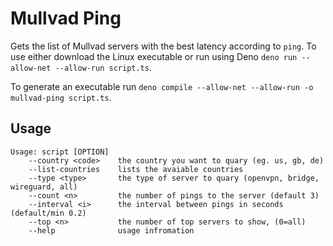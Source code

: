 # Mullvad Ping

Gets the list of Mullvad servers with the best latency according to `ping`. 
To use either download the Linux executable or run using Deno
`deno run --allow-net --allow-run script.ts`.

To generate an executable run `deno compile --allow-net --allow-run -o mullvad-ping script.ts`.

## Usage

```
Usage: script [OPTION]
    --country <code>    the country you want to quary (eg. us, gb, de)
    --list-countries    lists the avaiable countries
    --type <type>       the type of server to quary (openvpn, bridge, wireguard, all)
    --count <n>         the number of pings to the server (default 3)
    --interval <i>      the interval between pings in seconds (default/min 0.2)
    --top <n>           the number of top servers to show, (0=all)
    --help              usage infromation
```
